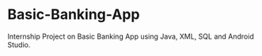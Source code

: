 # Basic-Banking-App
Internship Project on Basic Banking App using  Java, XML, SQL and Android Studio.
